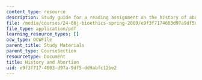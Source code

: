 ```yaml
---
content_type: resource
description: Study guide for a reading assignment on the history of abortion.
file: /media/courses/24-06j-bioethics-spring-2009/e9f3f7174603d97a9df5dd9abfc12be2_MIT24_06Js09_study09.pdf
file_type: application/pdf
learning_resource_types: []
ocw_type: OCWFile
parent_title: Study Materials
parent_type: CourseSection
resourcetype: Document
title: History and Abortion
uid: e9f3f717-4603-d97a-9df5-dd9abfc12be2
---
```

